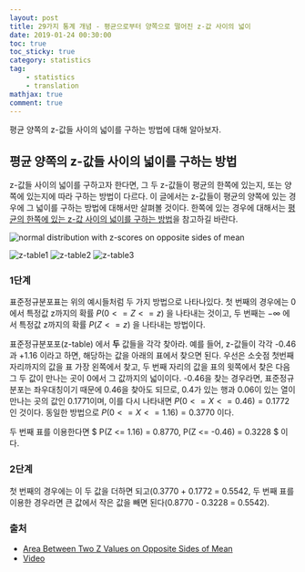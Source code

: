 ```yaml
---
layout: post
title: 29가지 통계 개념 - 평균으로부터 양쪽으로 떨어진 z-값 사이의 넓이
date: 2019-01-24 00:30:00
toc: true
toc_sticky: true
category: statistics
tag:
    - statistics
    - translation
mathjax: true
comment: true
---
```


평균 양쪽의 z-값들 사이의 넓이를 구하는 방법에 대해 알아보자.

## 평균 양쪽의 z-값들 사이의 넓이를 구하는 방법

z-값들 사이의 넓이를 구하고자 한다면, 그 두 z-값들이 평균의 한쪽에 있는지, 또는 양쪽에 있는지에 따라 구하는 방법이 다르다.
이 글에서는 z-값들이 평균의 양쪽에 있는 경우에 그 넓이를 구하는 방법에 대해서만 살펴볼 것이다.
한쪽에 있는 경우에 대해서는 [평균의 한쪽에 있는 z-값 사이의 넓이를 구하는 방법](https://www.statisticshowto.datasciencecentral.com/how-to-find-the-area-between-two-z-scores-on-one-side-of-the-mean/)을 참고하길 바란다.

![normal distribution with z-scores on opposite sides of mean](https://www.statisticshowto.datasciencecentral.com/wp-content/uploads/2009/08/normal-distribution-opposite-side-of-mean-300x123.png)

![z-table1](http://statcalculators.com/wp-content/uploads/2018/02/z-score-02.png)
![z-table2](https://www.dummies.com/wp-content/uploads/451654.image0.jpg)
![z-table3](https://www.dummies.com/wp-content/uploads/451655.image1.jpg)

### 1단계

표준정규분포표는 위의 예시들처럼 두 가지 방법으로 나타나있다.
첫 번째의 경우에는 0에서 특정값 z까지의 확률 $P(0 <= Z <= z)$ 을 나타내는 것이고,
두 번째는 $-\infty$ 에서 특정값 z까지의 확률 $P(Z <= z)$ 을 나타내는 방법이다.

표준정규분포포(z-table) 에서 **두** 값들을 각각 찾아라.
예를 들어, z-값들이 각각 -0.46 과 +1.16 이라고 하면, 해당하는 값을 아래의 표에서 찾으면 된다.
우선은 소숫점 첫번째 자리까지의 값을 표 가장 왼쪽에서 찾고, 두 번째 자리의 값을 표의 윗쪽에서 찾은 다음
그 두 값이 만나는 곳이 0에서 그 값까지의 넓이이다.
-0.46을 찾는 경우라면, 표준정규분포는 좌우대칭이기 때문에 0.46을 찾아도 되므로,
0.4가 있는 행과 0.06이 있는 열이 만나는 곳의 값인 0.1771이며,
이를 다시 나타내면 $P(0 <= X <= 0.46) = 0.1772$ 인 것이다.
동일한 방법으로 $P(0 <= X <= 1.16) = 0.3770$ 이다.

두 번째 표를 이용한다면 $ P(Z <= 1.16) = 0.8770, P(Z <= -0.46) = 0.3228 $ 이다.

### 2단계

첫 번째의 경우에는 이 두 값을 더하면 되고(0.3770 + 0.1772 = 0.5542,
두 번째 표를 이용한 경우라면 큰 값에서 작은 값을 빼면 된다(0.8770 - 0.3228 = 0.5542).

### 출처

* [Area Between Two Z Values on Opposite Sides of Mean](https://www.statisticshowto.datasciencecentral.com/area-between-two-z-values/)
* [Video](https://youtu.be/UukxPVdAzLo)

